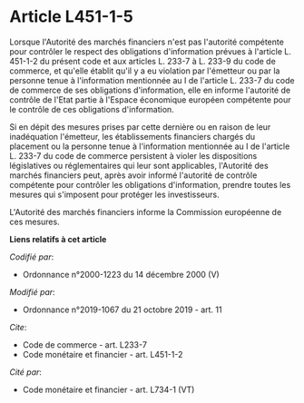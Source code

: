 # Article L451-1-5

Lorsque l'Autorité des marchés financiers n'est pas l'autorité compétente pour contrôler le respect des obligations
d'information prévues à l'article L. 451-1-2 du présent code et aux articles L. 233-7 à L. 233-9 du code de commerce, et
qu'elle établit qu'il y a eu violation par l'émetteur ou par la personne tenue à l'information mentionnée au I de l'article
L. 233-7 du code de commerce de ses obligations d'information, elle en informe l'autorité de contrôle de l'Etat partie à
l'Espace économique européen compétente pour le contrôle de ces obligations d'information.

Si en dépit des mesures prises par cette dernière ou en raison de leur inadéquation l'émetteur, les établissements financiers
chargés du placement ou la personne tenue à l'information mentionnée au I de l'article L. 233-7 du code de commerce
persistent à violer les dispositions législatives ou réglementaires qui leur sont applicables, l'Autorité des marchés
financiers peut, après avoir informé l'autorité de contrôle compétente pour contrôler les obligations d'information, prendre
toutes les mesures qui s'imposent pour protéger les investisseurs.

L'Autorité des marchés financiers informe la Commission européenne de ces mesures.

**Liens relatifs à cet article**

_Codifié par_:

  - Ordonnance n°2000-1223 du 14 décembre 2000 (V)

_Modifié par_:

  - Ordonnance n°2019-1067 du 21 octobre 2019 - art. 11

_Cite_:

  - Code de commerce - art. L233-7
  - Code monétaire et financier - art. L451-1-2

_Cité par_:

  - Code monétaire et financier - art. L734-1 (VT)
